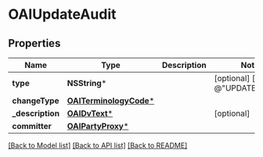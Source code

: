 # OAIUpdateAudit

## Properties
Name | Type | Description | Notes
------------ | ------------- | ------------- | -------------
**type** | **NSString*** |  | [optional] [default to @"UPDATE_AUDIT"]
**changeType** | [**OAITerminologyCode***](OAITerminologyCode.md) |  | 
**_description** | [**OAIDvText***](OAIDvText.md) |  | [optional] 
**committer** | [**OAIPartyProxy***](OAIPartyProxy.md) |  | 

[[Back to Model list]](../README.md#documentation-for-models) [[Back to API list]](../README.md#documentation-for-api-endpoints) [[Back to README]](../README.md)


